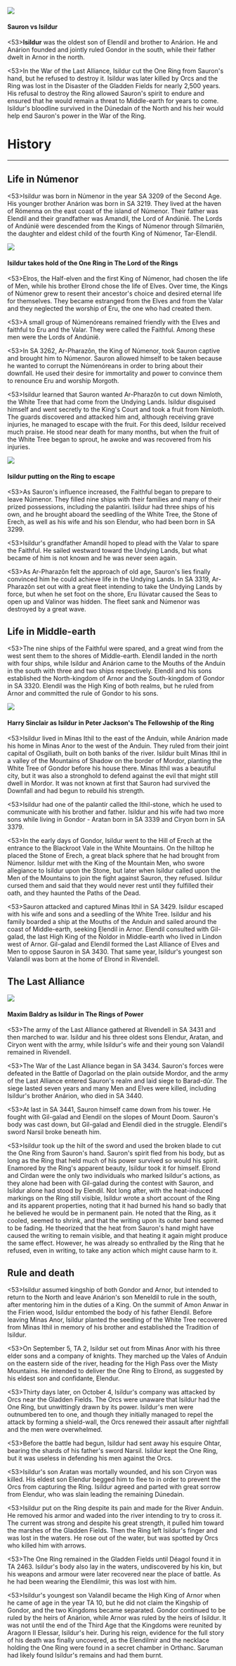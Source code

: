![](isildur/1.jpg)

#### Sauron vs Isildur

<53>**Isildur** was the oldest son of Elendil and brother to Anárion. He and Anárion founded and jointly ruled Gondor in the south, while their father dwelt in Arnor in the north.

<53>In the War of the Last Alliance, Isildur cut the One Ring from Sauron's hand, but he refused to destroy it. Isildur was later killed by Orcs and the Ring was lost in the Disaster of the Gladden Fields for nearly 2,500 years. His refusal to destroy the Ring allowed Sauron's spirit to endure and ensured that he would remain a threat to Middle-earth for years to come. Isildur's bloodline survived in the Dúnedain of the North and his heir would help end Sauron's power in the War of the Ring.

# History
---

## **Life in Númenor**

<53>Isildur was born in Númenor in the year SA 3209 of the Second Age. His younger brother Anárion was born in SA 3219. They lived at the haven of Rómenna on the east coast of the island of Númenor. Their father was Elendil and their grandfather was Amandil, the Lord of Andúnië. The Lords of Andúnië were descended from the Kings of Númenor through Silmariën, the daughter and eldest child of the fourth King of Númenor, Tar-Elendil.

![](isildur/2.jpg)

#### Isildur takes hold of the One Ring in The Lord of the Rings

<53>Elros, the Half-elven and the first King of Númenor, had chosen the life of Men, while his brother Elrond chose the life of Elves. Over time, the Kings of Númenor grew to resent their ancestor's choice and desired eternal life for themselves. They became estranged from the Elves and from the Valar and they neglected the worship of Eru, the one who had created them.

<53>A small group of Númenóreans remained friendly with the Elves and faithful to Eru and the Valar. They were called the Faithful. Among these men were the Lords of Andúnië.

<53>In SA 3262, Ar-Pharazôn, the King of Númenor, took Sauron captive and brought him to Númenor. Sauron allowed himself to be taken because he wanted to corrupt the Númenóreans in order to bring about their downfall. He used their desire for immortality and power to convince them to renounce Eru and worship Morgoth.

<53>Isildur learned that Sauron wanted Ar-Pharazôn to cut down Nimloth, the White Tree that had come from the Undying Lands. Isildur disguised himself and went secretly to the King's Court and took a fruit from Nimloth. The guards discovered and attacked him and, although receiving grave injuries, he managed to escape with the fruit. For this deed, Isildur received much praise. He stood near death for many months, but when the fruit of the White Tree began to sprout, he awoke and was recovered from his injuries.

![](isildur/3.jpg)

#### Isildur putting on the Ring to escape

<53>As Sauron's influence increased, the Faithful began to prepare to leave Númenor. They filled nine ships with their families and many of their prized possessions, including the palantíri. Isildur had three ships of his own, and he brought aboard the seedling of the White Tree, the Stone of Erech, as well as his wife and his son Elendur, who had been born in SA 3299.

<53>Isildur's grandfather Amandil hoped to plead with the Valar to spare the Faithful. He sailed westward toward the Undying Lands, but what became of him is not known and he was never seen again.

<53>As Ar-Pharazôn felt the approach of old age, Sauron's lies finally convinced him he could achieve life in the Undying Lands. In SA 3319, Ar-Pharazôn set out with a great fleet intending to take the Undying Lands by force, but when he set foot on the shore, Eru Ilúvatar caused the Seas to open up and Valinor was hidden. The fleet sank and Númenor was destroyed by a great wave.

## **Life in Middle-earth**

<53>The nine ships of the Faithful were spared, and a great wind from the west sent them to the shores of Middle-earth. Elendil landed in the north with four ships, while Isildur and Anárion came to the Mouths of the Anduin in the south with three and two ships respectively. Elendil and his sons established the North-kingdom of Arnor and the South-kingdom of Gondor in SA 3320. Elendil was the High King of both realms, but he ruled from Arnor and committed the rule of Gondor to his sons.

![](isildur/4.jpg)

#### Harry Sinclair as Isildur in Peter Jackson's The Fellowship of the Ring

<53>Isildur lived in Minas Ithil to the east of the Anduin, while Anárion made his home in Minas Anor to the west of the Anduin. They ruled from their joint capital of Osgiliath, built on both banks of the river. Isildur built Minas Ithil in a valley of the Mountains of Shadow on the border of Mordor, planting the White Tree of Gondor before his house there. Minas Ithil was a beautiful city, but it was also a stronghold to defend against the evil that might still dwell in Mordor. It was not known at first that Sauron had survived the Downfall and had begun to rebuild his strength.

<53>Isildur had one of the palantír called the Ithil-stone, which he used to communicate with his brother and father. Isildur and his wife had two more sons while living in Gondor - Aratan born in SA 3339 and Ciryon born in SA 3379.

<53>In the early days of Gondor, Isildur went to the Hill of Erech at the entrance to the Blackroot Vale in the White Mountains. On the hilltop he placed the Stone of Erech, a great black sphere that he had brought from Númenor. Isildur met with the King of the Mountain Men, who swore allegiance to Isildur upon the Stone, but later when Isildur called upon the Men of the Mountains to join the fight against Sauron, they refused. Isildur cursed them and said that they would never rest until they fulfilled their oath, and they haunted the Paths of the Dead.

<53>Sauron attacked and captured Minas Ithil in SA 3429. Isildur escaped with his wife and sons and a seedling of the White Tree. Isildur and his family boarded a ship at the Mouths of the Anduin and sailed around the coast of Middle-earth, seeking Elendil in Arnor. Elendil consulted with Gil-galad, the last High King of the Ñoldor in Middle-earth who lived in Lindon west of Arnor. Gil-galad and Elendil formed the Last Alliance of Elves and Men to oppose Sauron in SA 3430. That same year, Isildur's youngest son Valandil was born at the home of Elrond in Rivendell.

## **The Last Alliance**

![](isildur/5.jpg)

#### Maxim Baldry as Isildur in The Rings of Power

<53>The army of the Last Alliance gathered at Rivendell in SA 3431 and then marched to war. Isildur and his three oldest sons Elendur, Aratan, and Ciryon went with the army, while Isildur's wife and their young son Valandil remained in Rivendell.

<53>The War of the Last Alliance began in SA 3434. Sauron's forces were defeated in the Battle of Dagorlad on the plain outside Mordor, and the army of the Last Alliance entered Sauron's realm and laid siege to Barad-dûr. The siege lasted seven years and many Men and Elves were killed, including Isildur's brother Anárion, who died in SA 3440.

<53>At last in SA 3441, Sauron himself came down from his tower. He fought with Gil-galad and Elendil on the slopes of Mount Doom. Sauron's body was cast down, but Gil-galad and Elendil died in the struggle. Elendil's sword Narsil broke beneath him.

<53>Isildur took up the hilt of the sword and used the broken blade to cut the One Ring from Sauron's hand. Sauron's spirit fled from his body, but as long as the Ring that held much of his power survived so would his spirit. Enamored by the Ring's apparent beauty, Isildur took it for himself. Elrond and Círdan were the only two individuals who marked Isildur's actions, as they alone had been with Gil-galad during the contest with Sauron, and Isildur alone had stood by Elendil. Not long after, with the heat-induced markings on the Ring still visible, Isildur wrote a short account of the Ring and its apparent properties, noting that it had burned his hand so badly that he believed he would be in permanent pain. He noted that the Ring, as it cooled, seemed to shrink, and that the writing upon its outer band seemed to be fading. He theorized that the heat from Sauron's hand might have caused the writing to remain visible, and that heating it again might produce the same effect. However, he was already so enthralled by the Ring that he refused, even in writing, to take any action which might cause harm to it.

## **Rule and death**

<53>Isildur assumed kingship of both Gondor and Arnor, but intended to return to the North and leave Anárion's son Meneldil to rule in the south, after mentoring him in the duties of a King. On the summit of Amon Anwar in the Firien wood, Isildur entombed the body of his father Elendil. Before leaving Minas Anor, Isildur planted the seedling of the White Tree recovered from Minas Ithil in memory of his brother and established the Tradition of Isildur.

<53>On September 5, TA 2, Isildur set out from Minas Anor with his three elder sons and a company of knights. They marched up the Vales of Anduin on the eastern side of the river, heading for the High Pass over the Misty Mountains. He intended to deliver the One Ring to Elrond, as suggested by his eldest son and confidante, Elendur.

<53>Thirty days later, on October 4, Isildur's company was attacked by Orcs near the Gladden Fields. The Orcs were unaware that Isildur had the One Ring, but unwittingly drawn by its power. Isildur's men were outnumbered ten to one, and though they initially managed to repel the attack by forming a shield-wall, the Orcs renewed their assault after nightfall and the men were overwhelmed.

<53>Before the battle had begun, Isildur had sent away his esquire Ohtar, bearing the shards of his father's sword Narsil. Isildur kept the One Ring, but it was useless in defending his men against the Orcs.

<53>Isildur's son Aratan was mortally wounded, and his son Ciryon was killed. His eldest son Elendur begged him to flee to in order to prevent the Orcs from capturing the Ring. Isildur agreed and parted with great sorrow from Elendur, who was slain leading the remaining Dúnedain.

<53>Isildur put on the Ring despite its pain and made for the River Anduin. He removed his armor and waded into the river intending to try to cross it. The current was strong and despite his great strength, it pulled him toward the marshes of the Gladden Fields. Then the Ring left Isildur's finger and was lost in the waters. He rose out of the water, but was spotted by Orcs who killed him with arrows.

<53>The One Ring remained in the Gladden Fields until Déagol found it in TA 2463. Isildur's body also lay in the waters, undiscovered by his kin, but his weapons and armour were later recovered near the place of battle. As he had been wearing the Elendilmir, this was lost with him.

<53>Isildur's youngest son Valandil became the High King of Arnor when he came of age in the year TA 10, but he did not claim the Kingship of Gondor, and the two Kingdoms became separated. Gondor continued to be ruled by the heirs of Anárion, while Arnor was ruled by the heirs of Isildur. It was not until the end of the Third Age that the Kingdoms were reunited by Aragorn II Elessar, Isildur's heir. During his reign, evidence for the full story of his death was finally uncovered, as the Elendilmir and the necklace holding the One Ring were found in a secret chamber in Orthanc. Saruman had likely found Isildur's remains and had them burnt.
